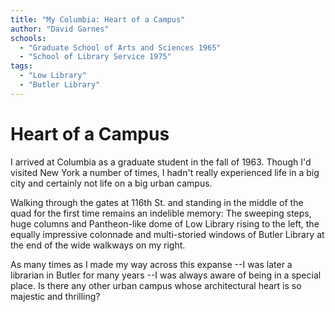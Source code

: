 ```yaml
---
title: "My Columbia: Heart of a Campus"
author: "David Garnes"
schools:
  - "Graduate School of Arts and Sciences 1965"
  - "School of Library Service 1975"
tags:
  - "Low Library"
  - "Butler Library"
---
```


# Heart of a Campus

I arrived at Columbia as a graduate student in the fall of 1963. Though I'd visited New York a number of times, I hadn't really experienced life in a big city and certainly not life on a big urban campus.

Walking through the gates at 116th St. and standing in the middle of the quad for the first time remains an indelible memory: The sweeping steps, huge columns and Pantheon-like dome of Low Library rising to the left, the equally impressive colonnade and multi-storied windows of Butler Library at the end of the wide walkways on my right.

As many times as I made my way across this expanse --I was later a librarian in Butler for many years --I was always aware of being in a special place. Is there any other urban campus whose architectural heart is so majestic and thrilling?
